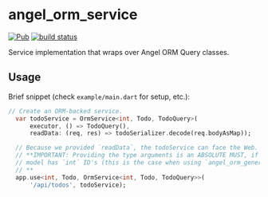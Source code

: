 # angel_orm_service
[![Pub](https://img.shields.io/pub/v/angel_orm.svg)](https://pub.dartlang.org/packages/angel_orm_service)
[![build status](https://travis-ci.org/angel-dart/orm.svg)](https://travis-ci.org/angel-dart/orm)

Service implementation that wraps over Angel ORM Query classes.

## Usage
Brief snippet (check `example/main.dart` for setup, etc.):

```dart
// Create an ORM-backed service.
  var todoService = OrmService<int, Todo, TodoQuery>(
      executor, () => TodoQuery(),
      readData: (req, res) => todoSerializer.decode(req.bodyAsMap));

  // Because we provided `readData`, the todoService can face the Web.
  // **IMPORTANT: Providing the type arguments is an ABSOLUTE MUST, if your
  // model has `int` ID's (this is the case when using `angel_orm_generator` and `Model`).
  // **
  app.use<int, Todo, OrmService<int, Todo, TodoQuery>>(
      '/api/todos', todoService);
```